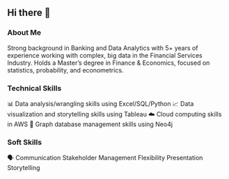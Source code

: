 ## Hi there 👋

### About Me
Strong background in Banking and Data Analytics with 5+ years of experience working with complex, big data in the Financial Services Industry.
Holds a Master’s degree in Finance & Economics, focused on statistics, probability, and econometrics.

### Technical Skills
 📊 Data analysis/wrangling skills using Excel/SQL/Python
 📈 Data visualization and storytelling skills using Tableau
 ☁️ Cloud computing skills in AWS
 🔗 Graph database management skills using Neo4j

### Soft Skills
 🗣 Communication
 Stakeholder Management
 Flexibility
 Presentation
 Storytelling


<!--
**Sjmoore22/Sjmoore22** is a ✨ _special_ ✨ repository because its `README.md` (this file) appears on your GitHub profile.

Here are some ideas to get you started:

- 🔭 I’m currently working on ...
- 🌱 I’m currently learning ...
- 👯 I’m looking to collaborate on ...
- 🤔 I’m looking for help with ...
- 💬 Ask me about ...
- 📫 How to reach me: ...
- 😄 Pronouns: ...
- ⚡ Fun fact: ...
-->
